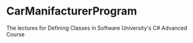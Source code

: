 # CarManifacturerProgram
The lectures for Defining Classes in Software University's C# Advanced Course

